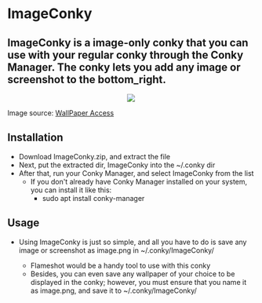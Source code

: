 # ImageConky

## ImageConky is a image-only conky that you can use with your regular conky through the Conky Manager. The conky lets you add any image or screenshot to the bottom_right. 

<p align="center">
<img src="https://github.com/somen3/ImageConky/assets/92948254/8c9101b1-b845-46c8-bb6b-4f9e9385073a">
</p>

Image source: [WallPaper Access](https://wallpaperaccess.com/)

## Installation

- Download ImageConky.zip, and extract the file
- Next, put the extracted dir, ImageConky into the ~/.conky dir
- After that, run your Conky Manager, and select ImageConky from the list
  - If you don't already have Conky Manager installed on your system, you can install it like this:
    - sudo apt install conky-manager
## Usage 

- Using ImageConky is just so simple, and all you have to do is save any image or screenshot as image.png in ~/.conky/ImageConky/

  - Flameshot would be a handy tool to use with this conky
  - Besides, you can even save any wallpaper of your choice to be displayed in the conky; however, you must ensure that you name it as image.png, and save it to ~/.conky/ImageConky/


